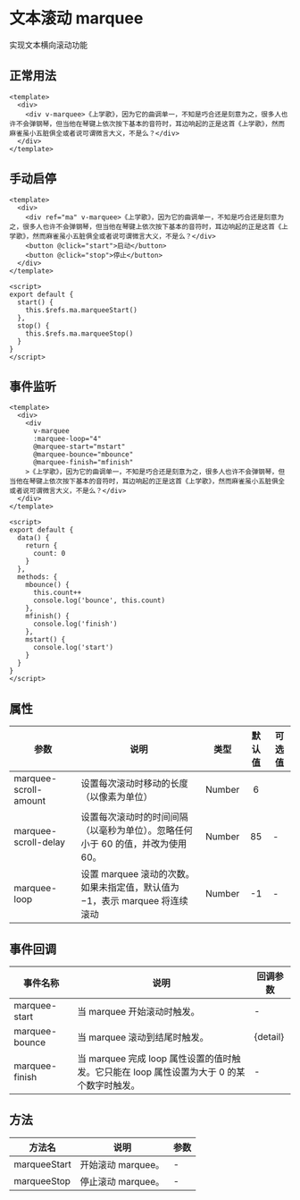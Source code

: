 # 文本滚动 marquee
实现文本横向滚动功能
## 正常用法
```vue
<template>
  <div>
    <div v-marquee>《上学歌》，因为它的曲调单一，不知是巧合还是刻意为之，很多人也许不会弹钢琴，但当他在琴键上依次按下基本的音符时，耳边响起的正是这首《上学歌》，然而麻雀虽小五脏俱全或者说可谓微言大义，不是么？</div>
  </div>
</template>
```

<template>
  <div>
    <div v-marquee>《上学歌》，因为它的曲调单一，不知是巧合还是刻意为之，很多人也许不会弹钢琴，但当他在琴键上依次按下基本的音符时，耳边响起的正是这首《上学歌》，然而麻雀虽小五脏俱全或者说可谓微言大义，不是么？</div>
  </div>
</template>

## 手动启停
```vue
<template>
  <div>
    <div ref="ma" v-marquee>《上学歌》，因为它的曲调单一，不知是巧合还是刻意为之，很多人也许不会弹钢琴，但当他在琴键上依次按下基本的音符时，耳边响起的正是这首《上学歌》，然而麻雀虽小五脏俱全或者说可谓微言大义，不是么？</div>
    <button @click="start">启动</button>
    <button @click="stop">停止</button>
  </div>
</template>

<script>
export default {
  start() {
    this.$refs.ma.marqueeStart()
  },
  stop() {
    this.$refs.ma.marqueeStop()
  }
}
</script>
```
<template>
  <div>
    <div ref="ma" v-marquee :marquee-loop="-1">《上学歌》，因为它的曲调单一，不知是巧合还是刻意为之，很多人也许不会弹钢琴，但当他在琴键上依次按下基本的音符时，耳边响起的正是这首《上学歌》，然而麻雀虽小五脏俱全或者说可谓微言大义，不是么？</div>
    <button @click="start">启动</button>
    <button @click="stop">停止</button>
  </div>
</template>

## 事件监听
```vue
<template>
  <div>
    <div
      v-marquee
      :marquee-loop="4"
      @marquee-start="mstart"
      @marquee-bounce="mbounce"
      @marquee-finish="mfinish"
    >《上学歌》，因为它的曲调单一，不知是巧合还是刻意为之，很多人也许不会弹钢琴，但当他在琴键上依次按下基本的音符时，耳边响起的正是这首《上学歌》，然而麻雀虽小五脏俱全或者说可谓微言大义，不是么？</div>
  </div>
</template>

<script>
export default {
  data() {
    return {
      count: 0
    }
  },
  methods: {
    mbounce() {
      this.count++
      console.log('bounce', this.count)
    },
    mfinish() {
      console.log('finish')
    },
    mstart() {
      console.log('start')
    }
  }
}
</script>
```
<template>
  <div>
    <div
      v-marquee
      :marquee-loop="loop"
      @marquee-start="mstart"
      @marquee-bounce="mbounce"
      @marquee-finish="mfinish"
    >《上学歌》，因为它的曲调单一，不知是巧合还是刻意为之，很多人也许不会弹钢琴，但当他在琴键上依次按下基本的音符时，耳边响起的正是这首《上学歌》，然而麻雀虽小五脏俱全或者说可谓微言大义，不是么？</div>
  </div>
</template>

<script>
export default {
  data() {
    return {
      loop: 1
    }
  },
  methods: {
    mbounce(e) {
      console.log('bounce', e.detail)
    },
    mfinish() {
      console.log('finish')
    },
    mstart() {
      console.log('start')
    },
    start() {
      this.$refs.ma.marqueeStart()
    },
    stop() {
      this.$refs.ma.marqueeStop()
    }
  }
}
</script>
## 属性
|参数|说明|类型|默认值|可选值|
|---|---|:---:|:---:|---|
|marquee-scroll-amount|设置每次滚动时移动的长度（以像素为单位）|Number|6||-|
|marquee-scroll-delay|设置每次滚动时的时间间隔（以毫秒为单位）。忽略任何小于 60 的值，并改为使用 60。|Number|85|-|
|marquee-loop|设置 marquee 滚动的次数。如果未指定值，默认值为 −1，表示 marquee 将连续滚动|Number|-1|-|

## 事件回调
|事件名称|说明|回调参数|
|---|---|---|
|marquee-start|当 marquee 开始滚动时触发。|-|
|marquee-bounce|当 marquee 滚动到结尾时触发。|{detail}|
|marquee-finish|当 marquee 完成 loop 属性设置的值时触发。它只能在 loop 属性设置为大于 0 的某个数字时触发。|-|

## 方法
|方法名|说明|参数|
|---|---|---|
|marqueeStart|开始滚动 marquee。|-|
|marqueeStop|停止滚动 marquee。|-|

